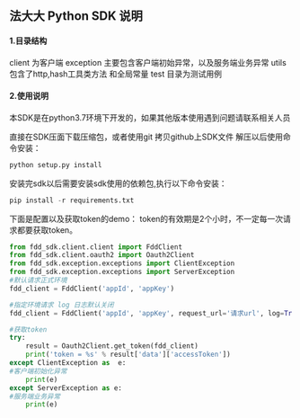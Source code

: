## 法大大 Python SDK 说明

#### 1.目录结构
client 为客户端
exception 主要包含客户端初始异常，以及服务端业务异常
utils 包含了http,hash工具类方法 和全局常量
test 目录为测试用例

#### 2.使用说明
本SDK是在python3.7环境下开发的，如果其他版本使用遇到问题请联系相关人员

直接在SDK压面下载压缩包，或者使用git 拷贝github上SDK文件
解压以后使用命令安装：
```python
python setup.py install
```

安装完sdk以后需要安装sdk使用的依赖包,执行以下命令安装：
```python
pip install -r requirements.txt
```

下面是配置以及获取token的demo：
token的有效期是2个小时，不一定每一次请求都要获取token。

```python
from fdd_sdk.client.client import FddClient
from fdd_sdk.client.oauth2 import Oauth2Client
from fdd_sdk.exception.exceptions import ClientException
from fdd_sdk.exception.exceptions import ServerException
#默认请求正式环境
fdd_client = FddClient('appId', 'appKey')

#指定环境请求 log 日志默认关闭
fdd_client = FddClient('appId', 'appKey', request_url='请求url', log=True)

#获取token
try:
    result = Oauth2Client.get_token(fdd_client)
    print('token = %s' % result['data']['accessToken'])
except ClientException as  e:
#客户端初始化异常
    print(e)
except ServerException as e:
#服务端业务异常
    print(e)



```


